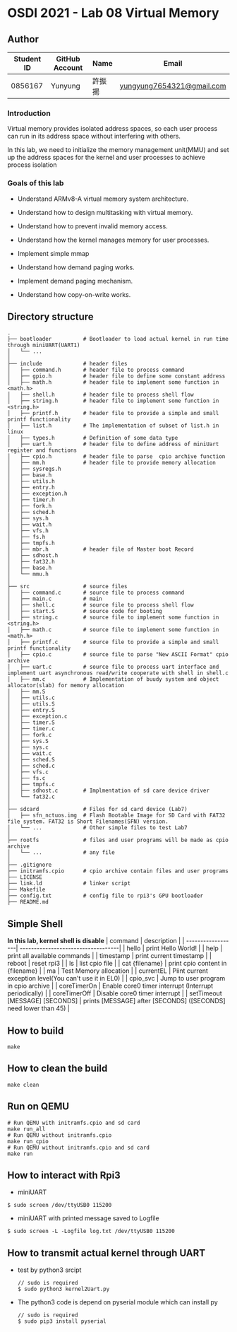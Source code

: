 # OSDI 2021 - Lab 08 Virtual Memory

## Author

| Student ID | GitHub Account | Name | Email                      |
| -----------| -------------- | ---- | -------------------------- |
| 0856167    | Yunyung        | 許振揚| yungyung7654321@gmail.com  |

### Introduction
Virtual memory provides isolated address spaces, so each user process can run in its address space without interfering with others.

In this lab, we need to initialize the memory management unit(MMU) and set up the address spaces for the kernel and user processes to achieve process isolation

### Goals of this lab
- Understand ARMv8-A virtual memory system architecture.

- Understand how to design multitasking with virtual memory.

- Understand how to prevent invalid memory access.

- Understand how the kernel manages memory for user processes.

- Implement simple mmap

- Understand how demand paging works.

- Implement demand paging mechanism.

- Understand how copy-on-write works.

## Directory structure
```
.
├── bootloader          # Bootloader to load actual kernel in run time through miniUART(UART1)
│   └── ...             
│
├── include             # header files
│   ├── command.h       # header file to process command
│   ├── gpio.h          # header file to define some constant address
│   ├── math.h          # header file to implement some function in <math.h>
│   ├── shell.h         # header file to process shell flow
│   ├── string.h        # header file to implement some function in <string.h>
│   ├── printf.h        # header file to provide a simple and small printf functionality
│   ├── list.h          # The implementation of subset of list.h in linux
│   ├── types.h         # Definition of some data type
│   ├── uart.h          # header file to define address of miniUart register and functions 
│   ├── cpio.h          # header file to parse  cpio archive function       
│   ├── mm.h            # header file to provide memory allocation
│   ├── sysregs.h   
│   ├── base.h    
│   ├── utils.h
│   ├── entry.h
│   ├── exception.h
│   ├── timer.h
│   ├── fork.h
│   ├── sched.h
│   ├── sys.h
│   ├── wait.h
│   ├── vfs.h
│   ├── fs.h
│   ├── tmpfs.h
│   ├── mbr.h           # header file of Master boot Record
│   ├── sdhost.h    
│   ├── fat32.h  
│   ├── base.h  
│   └── mmu.h
│
├── src                 # source files
│   ├── command.c       # source file to process command
│   ├── main.c          # main
│   ├── shell.c         # source file to process shell flow
│   ├── start.S         # source code for booting
│   ├── string.c        # source file to implement some function in <string.h>
│   ├── math.c          # source file to implement some function in <math.h>
│   ├── printf.c        # source file to provide a simple and small printf functionality
│   ├── cpio.c          # source file to parse "New ASCII Format" cpio archive
│   ├── uart.c          # source file to process uart interface and implement uart asynchronous read/write cooperate with shell in shell.c
│   ├── mm.c            # Implementation of buudy system and object allocator(slab) for memory allocation
│   ├── mm.S   
│   ├── utils.c 
│   ├── utils.S        
│   ├── entry.S 
│   ├── exception.c  
│   ├── timer.S 
│   ├── timer.c 
│   ├── fork.c 
│   ├── sys.S 
│   ├── sys.c
│   ├── wait.c 
│   ├── sched.S
│   ├── sched.c
│   ├── vfs.c 
│   ├── fs.c
│   ├── tmpfs.c
│   ├── sdhost.c        # Implmentation of sd care device driver
│   └── fat32.c
│ 
├── sdcard              # Files for sd card device (Lab7)
│   ├── sfn_nctuos.img  # Flash Bootable Image for SD Card with FAT32 file system. FAT32 is Short Filenames(SFN) version.
│   └── ...             # Other simple files to test Lab7
│
├── rootfs              # files and user programs will be made as cpio archive
│   └── ...             # any file 
│
├── .gitignore
├── initramfs.cpio      # cpio archive contain files and user programs
├── LICENSE
├── link.ld             # linker script
├── Makefile 
├── config.txt          # config file to rpi3's GPU bootloader 
├── README.md
```


## Simple Shell
**In this lab, kernel shell is disable**
| command           | description                        | 
| ------------------| -----------------------------------| 
| hello             | print Hello World!                 |
| help              | print all available commands       |
| timestamp         | print current timestamp            |
| reboot            | reset rpi3                         |
| ls                | list cpio file                     |
| cat {filename}    | print cpio content in {filename}   |
| ma                | Test Memory allocation             |
| currentEL         | Piint current exception level(You can't use it in EL0) | 
| cpio_svc          | Jump to user program in cpio archive |
| coreTimerOn       | Enable core0 timer interrupt (Interrupt periodically) |
| coreTimerOff      | Disable core0 timer interrupt |
| setTimeout [MESSAGE] [SECONDS] | prints [MESSAGE] after [SECONDS] ([SECONDS] need lower than 45) |

## How to build
```
make
```

## How to clean the build
```
make clean
```

## Run on QEMU
```
# Run QEMU with initramfs.cpio and sd card
make run_all
# Run QEMU without initramfs.cpio
make run_cpio
# Run QEMU without initramfs.cpio and sd card
make run 

```

## How to interact with Rpi3
- miniUART
```
$ sudo screen /dev/ttyUSB0 115200
```
- miniUART with printed message saved to Logfile
```
$ sudo screen -L -Logfile log.txt /dev/ttyUSB0 115200
```

## How to transmit actual kernel through UART
- test by python3 srcipt
    ```
    // sudo is required
    $ sudo python3 kernel2Uart.py
    ```
- The python3 code is depend on pyserial module which can install py 
    ```
    // sudo is required
    $ sudo pip3 install pyserial
    ```
     
